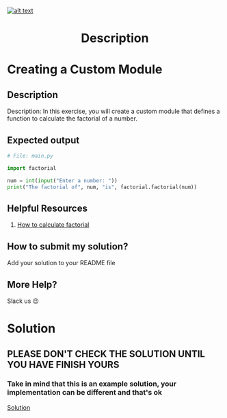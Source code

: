 <a href="https://www.core-code.io/">

![alt text](https://uploads-ssl.webflow.com/5eb2f56932c3562feab232e3/5f73550d00249e7e96c9f3de_Logo.png 'corecodeio')

</a>

<h1 align="center">Description</h1>

# Creating a Custom Module


## Description

Description: In this exercise, you will create a custom module that defines a function to calculate the factorial of a number.

## Expected output
```python
# File: main.py

import factorial

num = int(input("Enter a number: "))
print("The factorial of", num, "is", factorial.factorial(num))
``` 

## Helpful Resources

1. [How to calculate factorial](https://www.programiz.com/python-programming/examples/factorial)

## How to submit my solution?

Add your solution to your README file

## More Help?

Slack us 😉

# Solution

## PLEASE DON'T CHECK THE SOLUTION UNTIL YOU HAVE FINISH YOURS

### Take in mind that this is an example solution, your implementation can be different and that's ok

[Solution](../sol)
